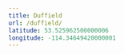 ```yaml
---
title: Duffield
url: /duffield/
latitude: 53.525962500000006
longitude: -114.34649420000001
---
```

